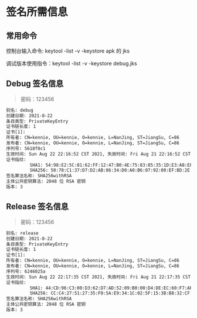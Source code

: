 # 签名所需信息

## 常用命令

控制台输入命令: keytool -list -v -keystore apk 的 jks 

调试版本使用指令：keytool -list -v -keystore debug.jks

## Debug 签名信息

> 密码：123456

```xml
别名: debug
创建日期: 2021-8-22
条目类型: PrivateKeyEntry
证书链长度: 1
证书[1]:
所有者: CN=kennie, OU=kennie, O=kennie, L=NanJing, ST=JiangSu, C=86
发布者: CN=kennie, OU=kennie, O=kennie, L=NanJing, ST=JiangSu, C=86
序列号: 5618f0c1
生效时间: Sun Aug 22 22:16:52 CST 2021, 失效时间: Fri Aug 21 22:16:52 CST 2026
证书指纹:
         SHA1: 54:98:E2:5C:81:62:FF:12:47:B0:4E:75:83:85:35:1D:E3:A8:EF:37
         SHA256: 50:78:C1:37:D7:D2:AB:86:34:D0:A0:B6:07:92:00:EF:BD:2E:B3:99:C5:C5:18:E9:8D:BC:59:54:53:88:C0:E1
签名算法名称: SHA256withRSA
主体公共密钥算法: 2048 位 RSA 密钥
版本: 3
```


## Release 签名信息

> 密码：123456

```xml
别名: release
创建日期: 2021-8-22
条目类型: PrivateKeyEntry
证书链长度: 1
证书[1]:
所有者: CN=kennie, OU=kennie, O=kennie, L=NanJing, ST=JiangSu, C=86
发布者: CN=kennie, OU=kennie, O=kennie, L=NanJing, ST=JiangSu, C=86
序列号: 6246025a
生效时间: Sun Aug 22 22:17:35 CST 2021, 失效时间: Fri Aug 21 22:17:35 CST 2026
证书指纹:
         SHA1: 44:CD:96:C3:00:D3:62:D7:AD:52:09:B0:00:D4:DE:EC:60:F7:AF:82
         SHA256: CC:C4:27:51:27:35:F0:5A:E9:34:1C:02:5F:15:3B:B8:32:CF:EA:0A:44:1E:BF:AF:44:0B:C2:47:B9:02:74:CC
签名算法名称: SHA256withRSA
主体公共密钥算法: 2048 位 RSA 密钥
版本: 3

```
